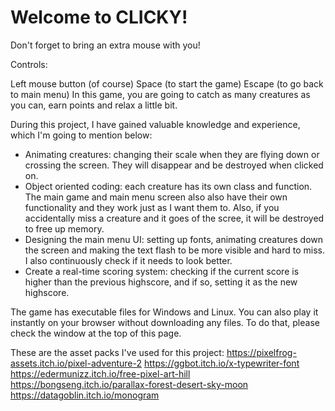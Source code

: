 # Welcome to CLICKY!

Don't forget to bring an extra mouse with you!

Controls:

Left mouse button (of course)
Space (to start the game)
Escape (to go back to main menu)
In this game, you are going to catch as many creatures as you can, earn points and relax a little bit.

During this project, I have gained valuable knowledge and experience, which I'm going to mention below:

- Animating creatures: changing their scale when they are flying down or crossing the screen. They will disappear and be destroyed when clicked on.
- Object oriented coding: each creature has its own class and function. The main game and main menu screen also also have their own functionality and they work just as I want them to. Also, if you accidentally miss a creature and it goes of the scree, it will be destroyed to free up memory.
- Designing the main menu UI: setting up fonts, animating creatures down the screen and making the text flash to be more visible and hard to miss. I also continuously check if it needs to look better.
- Create a real-time scoring system: checking if the current score is higher than the previous highscore, and if so, setting it as the new highscore.

The game has executable files for Windows and Linux. You can also play it instantly on your browser without downloading any files. To do that, please check the window at the top of this page.

These are the asset packs I've used for this project:
https://pixelfrog-assets.itch.io/pixel-adventure-2
https://ggbot.itch.io/x-typewriter-font
https://edermunizz.itch.io/free-pixel-art-hill
https://bongseng.itch.io/parallax-forest-desert-sky-moon
https://datagoblin.itch.io/monogram
